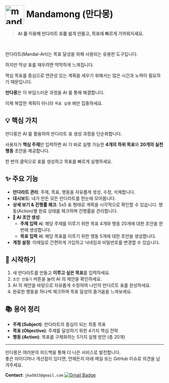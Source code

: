 <h1>
  <img width="60" height="60" alt="mandamong-square" src="https://github.com/user-attachments/assets/0fe0c285-33ca-44e7-beed-e1ed3fcd40d8" valign="middle" /> 
  Mandamong (만다몽)
</h1>

> **AI 를 이용해 만다라트 표를 쉽게 만들고, 목표에 빠르게 가까워지세요.**

<br>

만다라트(Mandal-Art)는 목표 달성을 위해 사용되는 유용한 도구입니다.

하지만 막상 표를 채우려면 막막하게 느껴집니다.

핵심 목표를 중심으로 연관성 있는 계획을 세우기 위해서는 많은 시간과 노력이 필요하기 때문입니다.

**만다몽**은 이 부담스러운 과정을 AI 를 통해 해결합니다.

이제 복잡한 계획이 아니라 `목표 실행` 에만 집중하세요.

## 💡 핵심 가치

만다몽은 AI 를 활용하여 만다라트 표 생성 과정을 단순화합니다.

사용자가 **핵심 주제**만 입력하면 AI 가 바로 실행 가능한 **4개의 하위 목표**와 **20개의 실천 행동** 초안을 제공합니다.

한 번의 클릭으로 표를 생성하고 목표를 빠르게 실행하세요.

## ✨ 주요 기능

-   **만다라트 관리**: 주제, 목표, 행동을 자유롭게 생성, 수정, 삭제합니다.
-   **대시보드**: 내가 만든 모든 만다라트를 한눈에 모아봅니다.
-   **상세 보기 & 진행률 체크**: 5x5 표 형태로 계획을 시각적으로 확인할 수 있습니다. 행동(Action)별 완료 상태를 체크하며 진행률을 관리합니다.
-   **🤖 AI 초안 생성**:
    -   **주제 입력 시**: 해당 주제를 이루기 위한 목표 4개와 행동 20개에 대한 초안을 한 번에 생성합니다.
    -   **목표 입력 시**: 해당 목표를 이루기 위한 행동 5개에 대한 초안을 생성합니다.
-   **계정 설정**: 이메일로 간편하게 가입하고 닉네임과 비밀번호를 변경할 수 있습니다.

## 🚀 시작하기

1.  새 만다라트를 만들고 **이루고 싶은 목표**를 입력하세요.
2.  `초안 만들기` 버튼을 눌러 AI 의 제안을 확인하세요.
3.  AI 의 제안을 바탕으로 자유롭게 수정하여 나만의 만다르트 표를 완성하세요.
4.  완료한 행동을 하나씩 체크하며 목표 달성의 즐거움을 느껴보세요.

## 📚 용어 정리

-   **주제 (Subject)**: 만다라트의 중심이 되는 최종 목표
-   **목표 (Objective)**: 주제를 달성하기 위한 4가지 핵심 전략
-   **행동 (Action)**: 목표를 구체화하는 5가지 실행 방안 (총 20개)

---

만다몽은 여러분의 피드백을 통해 더 나은 서비스로 발전합니다. <br>
좋은 아이디어나 개선점이 있다면, 언제든지 아래 메일 또는 GitHub 이슈로 의견을 남겨주세요.

**Contact**: `jkw5033@gmail.com` [![Gmail Badge](https://img.shields.io/badge/Gmail-D14836?style=flat-square&logo=Gmail&logoColor=white&link=mailto:jkw5033@gmail.com)](mailto:jkw5033@gmail.com)
